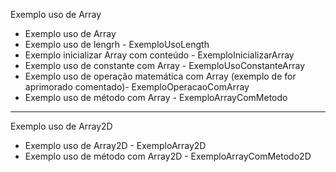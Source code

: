 Exemplo uso de Array

- Exemplo uso de Array 
- Exemplo uso de lengrh - ExemploUsoLength
- Exemplo inicializar Array com conteúdo - ExemploInicializarArray
- Exemplo uso de constante com Array - ExemploUsoConstanteArray
- Exemplo uso de operação matemática com Array (exemplo de for aprimorado comentado)- ExemploOperacaoComArray
- Exemplo uso de método com Array - ExemploArrayComMetodo
 
 ----------------------------------------

Exemplo uso de Array2D 

- Exemplo uso de Array2D - ExemploArray2D
- Exemplo uso de método com Array2D - ExemploArrayComMetodo2D
